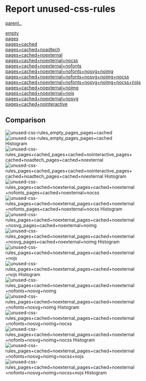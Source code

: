 # Report unused-css-rules

[parent..](./..)  

[empty](./empty/)  
[pages](./pages/)  
[pages+cached](./pages+cached/)  
[pages+cached+noadtech](./pages+cached+noadtech/)  
[pages+cached+noexternal](./pages+cached+noexternal/)  
[pages+cached+noexternal+nocss](./pages+cached+noexternal+nocss/)  
[pages+cached+noexternal+nofonts](./pages+cached+noexternal+nofonts/)  
[pages+cached+noexternal+nofonts+nosvg+noimg](./pages+cached+noexternal+nofonts+nosvg+noimg/)  
[pages+cached+noexternal+nofonts+nosvg+noimg+nocss](./pages+cached+noexternal+nofonts+nosvg+noimg+nocss/)  
[pages+cached+noexternal+nofonts+nosvg+noimg+nocss+nojs](./pages+cached+noexternal+nofonts+nosvg+noimg+nocss+nojs/)  
[pages+cached+noexternal+noimg](./pages+cached+noexternal+noimg/)  
[pages+cached+noexternal+nojs](./pages+cached+noexternal+nojs/)  
[pages+cached+noexternal+nosvg](./pages+cached+noexternal+nosvg/)  
[pages+cached+nointeractive](./pages+cached+nointeractive/)  

## Comparison

![unused-css-rules_empty_pages_pages+cached](./unused-css-rules_empty_pages_pages+cached.png)  
![unused-css-rules_empty_pages_pages+cached Histogram](./unused-css-rules_empty_pages_pages+cached+hist.png)  
![unused-css-rules_pages+cached_pages+cached+nointeractive_pages+cached+noadtech_pages+cached+noexternal](./unused-css-rules_pages+cached_pages+cached+nointeractive_pages+cached+noadtech_pages+cached+noexternal.png)  
![unused-css-rules_pages+cached_pages+cached+nointeractive_pages+cached+noadtech_pages+cached+noexternal Histogram](./unused-css-rules_pages+cached_pages+cached+nointeractive_pages+cached+noadtech_pages+cached+noexternal+hist.png)  
![unused-css-rules_pages+cached+noexternal_pages+cached+noexternal+nofonts_pages+cached+noexternal+nocss](./unused-css-rules_pages+cached+noexternal_pages+cached+noexternal+nofonts_pages+cached+noexternal+nocss.png)  
![unused-css-rules_pages+cached+noexternal_pages+cached+noexternal+nofonts_pages+cached+noexternal+nocss Histogram](./unused-css-rules_pages+cached+noexternal_pages+cached+noexternal+nofonts_pages+cached+noexternal+nocss+hist.png)  
![unused-css-rules_pages+cached+noexternal_pages+cached+noexternal+nosvg_pages+cached+noexternal+noimg](./unused-css-rules_pages+cached+noexternal_pages+cached+noexternal+nosvg_pages+cached+noexternal+noimg.png)  
![unused-css-rules_pages+cached+noexternal_pages+cached+noexternal+nosvg_pages+cached+noexternal+noimg Histogram](./unused-css-rules_pages+cached+noexternal_pages+cached+noexternal+nosvg_pages+cached+noexternal+noimg+hist.png)  
![unused-css-rules_pages+cached+noexternal_pages+cached+noexternal+nojs](./unused-css-rules_pages+cached+noexternal_pages+cached+noexternal+nojs.png)  
![unused-css-rules_pages+cached+noexternal_pages+cached+noexternal+nojs Histogram](./unused-css-rules_pages+cached+noexternal_pages+cached+noexternal+nojs+hist.png)  
![unused-css-rules_pages+cached+noexternal_pages+cached+noexternal+nofonts+nosvg+noimg](./unused-css-rules_pages+cached+noexternal_pages+cached+noexternal+nofonts+nosvg+noimg.png)  
![unused-css-rules_pages+cached+noexternal_pages+cached+noexternal+nofonts+nosvg+noimg Histogram](./unused-css-rules_pages+cached+noexternal_pages+cached+noexternal+nofonts+nosvg+noimg+hist.png)  
![unused-css-rules_pages+cached+noexternal_pages+cached+noexternal+nofonts+nosvg+noimg+nocss](./unused-css-rules_pages+cached+noexternal_pages+cached+noexternal+nofonts+nosvg+noimg+nocss.png)  
![unused-css-rules_pages+cached+noexternal_pages+cached+noexternal+nofonts+nosvg+noimg+nocss Histogram](./unused-css-rules_pages+cached+noexternal_pages+cached+noexternal+nofonts+nosvg+noimg+nocss+hist.png)  
![unused-css-rules_pages+cached+noexternal_pages+cached+noexternal+nofonts+nosvg+noimg+nocss+nojs](./unused-css-rules_pages+cached+noexternal_pages+cached+noexternal+nofonts+nosvg+noimg+nocss+nojs.png)  
![unused-css-rules_pages+cached+noexternal_pages+cached+noexternal+nofonts+nosvg+noimg+nocss+nojs Histogram](./unused-css-rules_pages+cached+noexternal_pages+cached+noexternal+nofonts+nosvg+noimg+nocss+nojs+hist.png)  

<style>
  img {
    max-width: 80%;
  }
</style>
      
